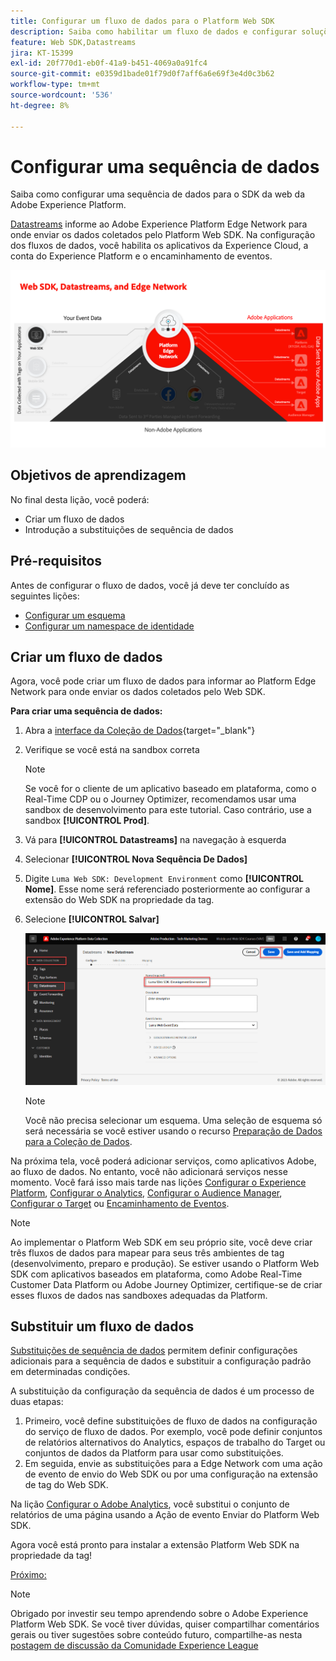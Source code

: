 ```yaml
---
title: Configurar um fluxo de dados para o Platform Web SDK
description: Saiba como habilitar um fluxo de dados e configurar soluções da Experience Cloud. Esta lição é parte do tutorial Implementar a Adobe Experience Cloud com o SDK da web.
feature: Web SDK,Datastreams
jira: KT-15399
exl-id: 20f770d1-eb0f-41a9-b451-4069a0a91fc4
source-git-commit: e0359d1bade01f79d0f7aff6a6e69f3e4d0c3b62
workflow-type: tm+mt
source-wordcount: '536'
ht-degree: 8%

---
```


# Configurar uma sequência de dados

Saiba como configurar uma sequência de dados para o SDK da web da Adobe Experience Platform.

[Datastreams](https://experienceleague.adobe.com/pt-br/docs/experience-platform/datastreams/overview) informe ao Adobe Experience Platform Edge Network para onde enviar os dados coletados pelo Platform Web SDK. Na configuração dos fluxos de dados, você habilita os aplicativos da Experience Cloud, a conta do Experience Platform e o encaminhamento de eventos.

![Web SDK, sequências de dados e diagrama do Edge Network](assets/dc-websdk-datastreams.png)

## Objetivos de aprendizagem

No final desta lição, você poderá:

* Criar um fluxo de dados
* Introdução a substituições de sequência de dados

## Pré-requisitos

Antes de configurar o fluxo de dados, você já deve ter concluído as seguintes lições:

* [Configurar um esquema](configure-schemas.md)
* [Configurar um namespace de identidade](configure-identities.md)

## Criar um fluxo de dados

Agora, você pode criar um fluxo de dados para informar ao Platform Edge Network para onde enviar os dados coletados pelo Web SDK.

**Para criar uma sequência de dados:**

1. Abra a [interface da Coleção de Dados](https://experience.adobe.com/data-collection/){target="_blank"}
1. Verifique se você está na sandbox correta

   >[!NOTE]
   >
   >Se você for o cliente de um aplicativo baseado em plataforma, como o Real-Time CDP ou o Journey Optimizer, recomendamos usar uma sandbox de desenvolvimento para este tutorial. Caso contrário, use a sandbox **[!UICONTROL Prod]**.

1. Vá para **[!UICONTROL Datastreams]** na navegação à esquerda
1. Selecionar **[!UICONTROL Nova Sequência De Dados]**
1. Digite `Luma Web SDK: Development Environment` como **[!UICONTROL Nome]**. Esse nome será referenciado posteriormente ao configurar a extensão do Web SDK na propriedade da tag.
1. Selecione **[!UICONTROL Salvar]**

   ![Criar a sequência de dados](assets/datastream-create-new-datastream.png)

   >[!NOTE]
   >
   >Você não precisa selecionar um esquema. Uma seleção de esquema só será necessária se você estiver usando o recurso [Preparação de Dados para a Coleção de Dados](/help/data-collection/edge/data-prep.md).

Na próxima tela, você poderá adicionar serviços, como aplicativos Adobe, ao fluxo de dados. No entanto, você não adicionará serviços nesse momento. Você fará isso mais tarde nas lições [Configurar o Experience Platform](setup-experience-platform.md), [Configurar o Analytics](setup-analytics.md), [Configurar o Audience Manager](setup-audience-manager.md), [Configurar o Target](setup-target.md) ou [Encaminhamento de Eventos](setup-event-forwarding.md).

>[!NOTE]
>
>Ao implementar o Platform Web SDK em seu próprio site, você deve criar três fluxos de dados para mapear para seus três ambientes de tag (desenvolvimento, preparo e produção). Se estiver usando o Platform Web SDK com aplicativos baseados em plataforma, como Adobe Real-Time Customer Data Platform ou Adobe Journey Optimizer, certifique-se de criar esses fluxos de dados nas sandboxes adequadas da Platform.

## Substituir um fluxo de dados

[Substituições de sequência de dados](https://experienceleague.adobe.com/pt-br/docs/experience-platform/datastreams/overrides) permitem definir configurações adicionais para a sequência de dados e substituir a configuração padrão em determinadas condições.

A substituição da configuração da sequência de dados é um processo de duas etapas:

1. Primeiro, você define substituições de fluxo de dados na configuração do serviço de fluxo de dados. Por exemplo, você pode definir conjuntos de relatórios alternativos do Analytics, espaços de trabalho do Target ou conjuntos de dados da Platform para usar como substituições.
1. Em seguida, envie as substituições para a Edge Network com uma ação de evento de envio do Web SDK ou por uma configuração na extensão de tag do Web SDK.

Na lição [Configurar o Adobe Analytics](setup-analytics.md), você substitui o conjunto de relatórios de uma página usando a Ação de evento Enviar do Platform Web SDK.

Agora você está pronto para instalar a extensão Platform Web SDK na propriedade da tag!

[Próximo: ](install-web-sdk.md)

>[!NOTE]
>
>Obrigado por investir seu tempo aprendendo sobre o Adobe Experience Platform Web SDK. Se você tiver dúvidas, quiser compartilhar comentários gerais ou tiver sugestões sobre conteúdo futuro, compartilhe-as nesta [postagem de discussão da Comunidade Experience League](https://experienceleaguecommunities.adobe.com/t5/adobe-experience-platform-data/tutorial-discussion-implement-adobe-experience-cloud-with-web/td-p/444996?profile.language=pt)
